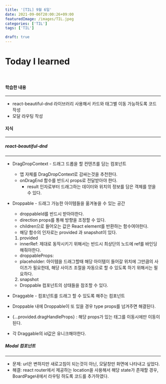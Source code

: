 ```yaml
---
title: '[TIL] 9월 6일'
date: 2021-09-06T20:00:26+09:00
featuredImage: /images/TIL.jpeg
categories: ['TIL']
tags: ['TIL']

draft: true
---
```


# Today I learned

<br>

<!--more-->

#### 학습한 내용

---

- react-beautiful-dnd 라이브러리 사용해서 카드와 태그별 이동 가능하도록 코드 작성
- 모달 라우팅 작성

#### 지식

---

##### react-beautiful-dnd

---

- DragDropContext - 드래그 드롭을 할 컨텐츠를 담는 컴포넌트

  - 앱 자체를 DragDropContext로 감싸는것을 추천한다.
  - onDragEnd 함수를 반드시 props로 전달받아야 한다.
    - result 인자로부터 드래그하는 데이터와 위치의 정보를 담은 객체를 얻을 수 있다.

- Droppable - 드래그 가능한 아이템들을 옮겨놓을 수 있는 공간

  - droppableId를 반드시 받아야한다.
  - direction props를 통해 방향을 조정할 수 있다.
  - children으로 들어오는 값은 React element를 반환하는 함수여야한다.
  - 해당 함수의 인자로는 provided 과 snapshot이 있다.

  1. provided

  - innerRef: 제대로 동작시키기 위해서는 반드시 최상단의 노드에 ref를 바인딩해줘야한다.
  - droppableProps:
  - placeholder: 아이템을 드래그할때 해당 아이템이 들어갈 위치에 그만큼의 사이즈가 필요한데, 해당 사이즈 조절을 자동으로 할 수 있도록 하기 위해서는 필요하다.

  2. snapshot

  - Droppable 컴포넌트의 상태들을 참조할 수 있다.

- Draggable - 컴포넌트를 드래그 할 수 있도록 해주는 컴포넌트

- Droppable 내에 Droppable이 또 있을 경우 type props를 넘겨주면 해결된다.
- {...provided.dragHandleProps} : 해당 props가 있는 태그를 이동시에만 이동이 된다.
- 각 Draggable의 id값은 유니크해야한다.

##### Modal 컴포넌트

---

- 문제: url은 변하지만 새로고침이 되는것이 아닌, 모달창만 화면에 나타내고 싶었다.
- 해결: react router에서 제공하는 location을 사용해서 해당 state가 존재할 경우, BoardPage내에서 라우팅 하도록 코드를 추가하였다.
